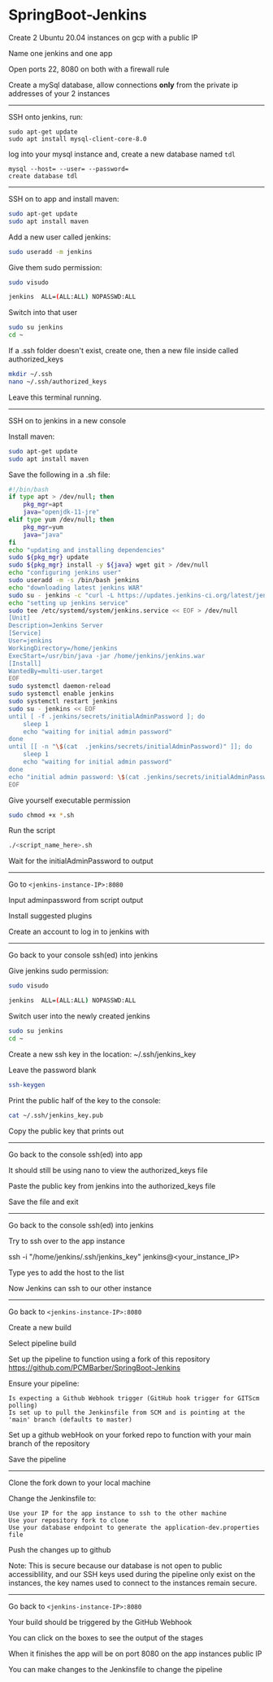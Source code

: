 # SpringBoot-Jenkins

Create 2 Ubuntu 20.04 instances on gcp with a public IP

Name one jenkins and one app

Open ports 22, 8080 on both with a firewall rule

Create a mySql database, allow connections **only** from the private ip addresses of your 2 instances

--------------------------------------------------------------------------------

SSH onto jenkins, run: 

```
sudo apt-get update
sudo apt install mysql-client-core-8.0
```

log into your mysql instance and, create a new database named `tdl`

```
mysql --host= --user= --password=
create database tdl
```

--------------------------------------------------------------------------------

SSH on to app and install maven:

```bash
sudo apt-get update
sudo apt install maven
```

Add a new user called jenkins:

```bash
sudo useradd -m jenkins
```

Give them sudo permission:

```bash
sudo visudo
```

```bash
jenkins  ALL=(ALL:ALL) NOPASSWD:ALL
```

Switch into that user

```bash
sudo su jenkins
cd ~
```

If a .ssh folder doesn't exist, create one, then a new file inside called authorized_keys

```bash
mkdir ~/.ssh
nano ~/.ssh/authorized_keys
```

Leave this terminal running.

--------------------------------------------------------------------------------

SSH on to jenkins in a new console

Install maven:

```bash
sudo apt-get update
sudo apt install maven
```

Save the following in a .sh file:

```bash
#!/bin/bash
if type apt > /dev/null; then
    pkg_mgr=apt
    java="openjdk-11-jre"
elif type yum /dev/null; then
    pkg_mgr=yum
    java="java"
fi
echo "updating and installing dependencies"
sudo ${pkg_mgr} update
sudo ${pkg_mgr} install -y ${java} wget git > /dev/null
echo "configuring jenkins user"
sudo useradd -m -s /bin/bash jenkins
echo "downloading latest jenkins WAR"
sudo su - jenkins -c "curl -L https://updates.jenkins-ci.org/latest/jenkins.war --output jenkins.war"
echo "setting up jenkins service"
sudo tee /etc/systemd/system/jenkins.service << EOF > /dev/null
[Unit]
Description=Jenkins Server
[Service]
User=jenkins
WorkingDirectory=/home/jenkins
ExecStart=/usr/bin/java -jar /home/jenkins/jenkins.war
[Install]
WantedBy=multi-user.target
EOF
sudo systemctl daemon-reload
sudo systemctl enable jenkins
sudo systemctl restart jenkins
sudo su - jenkins << EOF
until [ -f .jenkins/secrets/initialAdminPassword ]; do
    sleep 1
    echo "waiting for initial admin password"
done
until [[ -n "\$(cat  .jenkins/secrets/initialAdminPassword)" ]]; do
    sleep 1
    echo "waiting for initial admin password"
done
echo "initial admin password: \$(cat .jenkins/secrets/initialAdminPassword)"
EOF
```	

Give yourself executable permission

```bash
sudo chmod +x *.sh
```

Run the script

```bash
./<script_name_here>.sh
```

Wait for the initialAdminPassword to output

--------------------------------------------------------------------------------

Go to `<jenkins-instance-IP>:8080`

Input adminpassword from script output

Install suggested plugins

Create an account to log in to jenkins with

--------------------------------------------------------------------------------

Go back to your console ssh(ed) into jenkins

Give jenkins sudo permission:

```bash
sudo visudo
```

```bash
jenkins  ALL=(ALL:ALL) NOPASSWD:ALL
```

Switch user into the newly created jenkins

```bash
sudo su jenkins
cd ~
```

Create a new ssh key in the location: ~/.ssh/jenkins_key

Leave the password blank

```bash
ssh-keygen
```

Print the public half of the key to the console:

```bash
cat ~/.ssh/jenkins_key.pub
```

Copy the public key that prints out

--------------------------------------------------------------------------------

Go back to the console ssh(ed) into app

It should still be using nano to view the authorized_keys file

Paste the public key from jenkins into the authorized_keys file

Save the file and exit

--------------------------------------------------------------------------------

Go back to the console ssh(ed) into jenkins

Try to ssh over to the app instance 

ssh -i "/home/jenkins/.ssh/jenkins_key" jenkins@<your_instance_IP>

Type yes to add the host to the list

Now Jenkins can ssh to our other instance

--------------------------------------------------------------------------------

Go back to `<jenkins-instance-IP>:8080`

Create a new build

Select pipeline build

Set up the pipeline to function using a fork of this repository https://github.com/PCMBarber/SpringBoot-Jenkins

Ensure your pipeline:

```
Is expecting a Github Webhook trigger (GitHub hook trigger for GITScm polling)
Is set up to pull the Jenkinsfile from SCM and is pointing at the 'main' branch (defaults to master)
```

Set up a github webHook on your forked repo to function with your main branch of the repository

Save the pipeline

--------------------------------------------------------------------------------

Clone the fork down to your local machine

Change the Jenkinsfile to:

```
Use your IP for the app instance to ssh to the other machine
Use your repository fork to clone
Use your database endpoint to generate the application-dev.properties file
```

Push the changes up to github


Note: This is secure because our database is not open to public accessiblility,
and our SSH keys used during the pipeline only exist on the instances, the key names used to connect to the instances remain secure.


--------------------------------------------------------------------------------

Go back to `<jenkins-instance-IP>:8080`

Your build should be triggered by the GitHub Webhook

You can click on the boxes to see the output of the stages

When it finishes the app will be on port 8080 on the app instances public IP
	
You can make changes to the Jenkinsfile to change the pipeline
